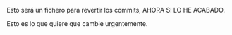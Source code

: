Esto será un fichero para revertir los commits, AHORA SI LO HE ACABADO.

Esto es lo que quiere que cambie urgentemente.
